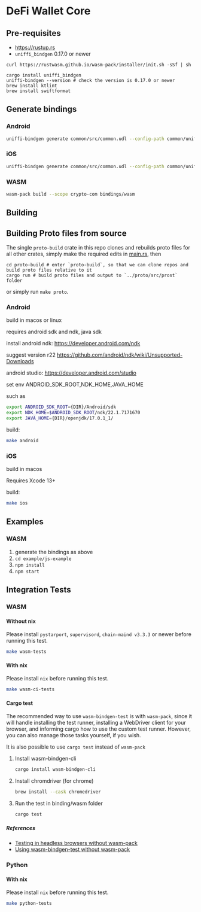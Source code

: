 # DeFi Wallet Core

## Pre-requisites

- https://rustup.rs
- `uniffi_bindgen` 0.17.0 or newer

```
curl https://rustwasm.github.io/wasm-pack/installer/init.sh -sSf | sh

cargo install uniffi_bindgen
uniffi-bindgen --version # check the version is 0.17.0 or newer
brew install ktlint
brew install swiftformat
```

## Generate bindings

### Android
```bash
uniffi-bindgen generate common/src/common.udl --config-path common/uniffi.toml --language kotlin --out-dir bindings/android
```

### iOS
```bash
uniffi-bindgen generate common/src/common.udl --config-path common/uniffi.toml --language swift --out-dir bindings/ios
```

### WASM
```bash
wasm-pack build --scope crypto-com bindings/wasm
```

## Building

## Building Proto files from source

The single `proto-build` crate in this repo clones and rebuilds proto files for
all other crates, simply make the required edits in [main.rs](proto-build/main.rs), then

    cd proto-build # enter `proto-build`, so that we can clone repos and build proto files relative to it
    cargo run # build proto files and output to `../proto/src/prost` folder

or simply run `make proto`.

### Android
build in macos or linux

requires android sdk and ndk, java sdk

install android ndk: https://developer.android.com/ndk

suggest version r22 https://github.com/android/ndk/wiki/Unsupported-Downloads

android studio: https://developer.android.com/studio

set env ANDROID_SDK_ROOT,NDK_HOME,JAVA_HOME

such as

```bash
export ANDROID_SDK_ROOT={DIR}/Android/sdk
export NDK_HOME=$ANDROID_SDK_ROOT/ndk/22.1.7171670
export JAVA_HOME={DIR}/openjdk/17.0.1_1/
```

build:
```bash
make android
```

### iOS

build in macos

Requires Xcode 13+

build:
```bash
make ios
```

## Examples

### WASM
1. generate the bindings as above
2. `cd example/js-example`
3. `npm install`
4. `npm start`

## Integration Tests
### WASM
#### Without nix
Please install `pystarport`, `supervisord`, `chain-maind v3.3.3` or newer before running this test.

``` bash
make wasm-tests
```
#### With nix
Please install `nix` before running this test.

``` bash
make wasm-ci-tests
```

#### Cargo test
The recommended way to use `wasm-bindgen-test` is with `wasm-pack`, since it will handle installing the test runner, installing a WebDriver client for your browser, and informing cargo how to use the custom test runner. However, you can also manage those tasks yourself, if you wish.

It is also possible to use `cargo test` instead of `wasm-pack`

1. Install wasm-bindgen-cli
    ``` bash
    cargo install wasm-bindgen-cli
    ```

2. Install chromdriver (for chrome)
    ``` bash
    brew install --cask chromedriver
    ```

3. Run the test in binding/wasm folder
    ``` bash
    cargo test
    ```

##### References
- [Testing in headless browsers without wasm-pack](https://rustwasm.github.io/docs/wasm-bindgen/wasm-bindgen-test/browsers.html#appendix-testing-in-headless-browsers-without-wasm-pack)
- [Using wasm-bindgen-test without wasm-pack](https://rustwasm.github.io/docs/wasm-bindgen/wasm-bindgen-test/usage.html#appendix-using-wasm-bindgen-test-without-wasm-pack)

### Python
#### With nix
Please install `nix` before running this test.

``` bash
make python-tests
```
